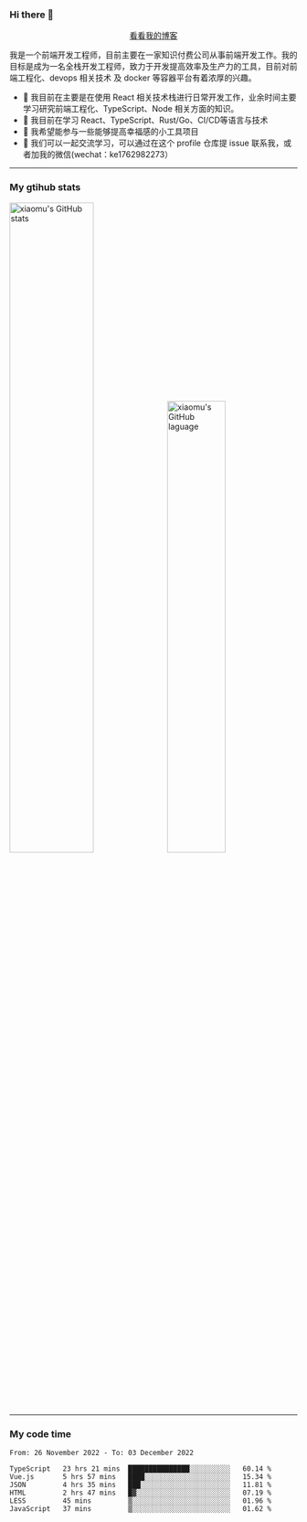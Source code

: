 ### Hi there 👋

<p align="center">
  <a href="https://blog.realjacket.site/">看看我的博客</a>
</p>

我是一个前端开发工程师，目前主要在一家知识付费公司从事前端开发工作。我的目标是成为一名全栈开发工程师，致力于开发提高效率及生产力的工具，目前对前端工程化、devops 相关技术 及 docker 等容器平台有着浓厚的兴趣。

- 🔭 我目前在主要是在使用 React 相关技术栈进行日常开发工作，业余时间主要学习研究前端工程化、TypeScript、Node 相关方面的知识。
- 🌱 我目前在学习 React、TypeScript、Rust/Go、CI/CD等语言与技术
- 👯 我希望能参与一些能够提高幸福感的小工具项目
- 💬 我们可以一起交流学习，可以通过在这个 profile 仓库提 issue 联系我，或者加我的微信(wechat：ke1762982273）

***

### My gtihub stats

<a><img src="https://github-readme-stats.vercel.app/api?username=real-jacket" title="xiaomu's GitHub stats" alt="xiaomu's GitHub stats" style="width:54%;"/></a>
<a><img src="https://github-readme-stats.vercel.app/api/top-langs/?username=real-jacket&layout=compact" title="xiaomu's GitHub laguage" alt="xiaomu's GitHub laguage" style="width:45%;"/><a/>

***

### My code time

<!--START_SECTION:waka-->

```text
From: 26 November 2022 - To: 03 December 2022

TypeScript   23 hrs 21 mins  ███████████████░░░░░░░░░░   60.14 %
Vue.js       5 hrs 57 mins   ████░░░░░░░░░░░░░░░░░░░░░   15.34 %
JSON         4 hrs 35 mins   ███░░░░░░░░░░░░░░░░░░░░░░   11.81 %
HTML         2 hrs 47 mins   █▓░░░░░░░░░░░░░░░░░░░░░░░   07.19 %
LESS         45 mins         ▒░░░░░░░░░░░░░░░░░░░░░░░░   01.96 %
JavaScript   37 mins         ▒░░░░░░░░░░░░░░░░░░░░░░░░   01.62 %
```

<!--END_SECTION:waka-->
